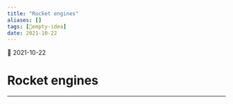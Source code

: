 ```yaml
---
title: "Rocket engines"
aliases: []
tags: [💭empty-idea]
date: 2021-10-22
---
```

🌱 2021-10-22
# Rocket engines
___